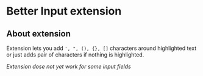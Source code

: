 # Better Input extension

## About extension
 Extension lets you add `', ", (), {}, []` characters around highlighted text or just adds pair of characters if nothing is highlighted.

*Extension dose not yet work for some input fields*